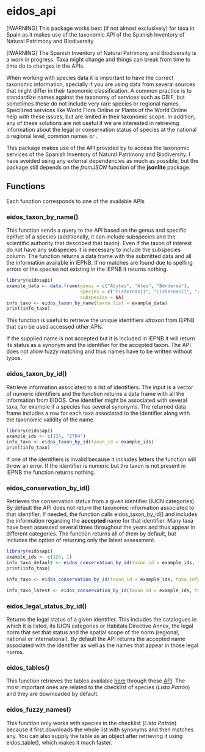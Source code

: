 # eidos_api

[!WARNING] This package works best (if not almost exclusively) for taxa in Spain as it makes use of the taxonomic API of the Spanish Inventory of Natural Patrimony and Biodiversity

[!WARNING] The Spanish Inventory of Natural Patrimony and Biodiversity is a work in progress. Taxa might change and things can break from time to time do to changes in the APIs.

When working with species data it is important to have the correct taxonomic information, specially if you are using data from several sources that might differ in their taxonomic classification. A common practice is to standardize names against the taxonomy of services such as GBIF, but sometimes these do not include very rare species or regional names. Specilized services like World Flora Online or Plants of the World Online help with these issues, but are limited in their taxonomic scope. In addition, any of these solutions are not useful if we are interested in retrieving information about the legal or conservation status of species at the national o regional level, common names or .

This package makes use of the API provided by to access the taxonomic services of the Spanish Inventory of Natural Patrimony and Biodiversity. I have avoided using any external dependencies as much as possible, but the package still depends on the *fromJSON* function of the **jsonlite** package.

## Functions

Each function corresponds to one of the available APIs

### eidos_taxon_by_name()

This function sends a query to the API based on the genus and specific epithet of a species (additionally, it can include subspecies and the scientific authority that described that taxon). Even if the taxon of interest do not have any subspecies it is necessary to include the subspecies column. The function returns a data frame with the submitted data and all the information available in IEPNB. If no matches are found due to spelling errors or the species not existing in the IEPNB it returns nothing.

``` r
library(eidosapi)
example_data <- data.frame(genus = c("Alytes", "Ales", "Borderea"),
                           species = c("cisternasii", "cisternasii", "chouardii"),
                           subspecies = NA)
info_taxo <- eidos_taxon_by_name(taxon_list = example_data)
print(info_taxo)
```

This function is useful to retrieve the unique identifiers *idtaxon* from IEPNB that can be used accessed other APIs.

If the supplied name is not accepted but it is included in IEPNB it will return its status as a synonym and the identifier for the accepted taxon. The API does not allow fuzzy matching and thus names have to be written without typos.

### eidos_taxon_by_id()

Retrieve information associated to a list of identifiers. The input is a vector of numeric identifiers and the function returns a data frame with all the information from EIDOS. One identifier might be associated with several taxa, for example if a species has several synonyms. The returned data frame includes a row for each taxa associated to the identifier along with the taxonomic validity of the name.

``` r
library(eidosapi)
example_ids <- c(124, "2764")
info_taxo <- eidos_taxon_by_id(taxon_id = example_ids)
print(info_taxo)
```

If one of the identifiers is invalid because it includes letters the function will throw an error. If the identifier is numeric but the taxon is not present in IEPNB the function returns nothing.

### eidos_conservation_by_id()

Retrieves the conservation status from a given identifier (IUCN categories). By default the API does not return the taxonomic information associated to that identifier. If needed, the function calls eidos_taxon_by_id() and includes the information regarding the **accepted** name for that identifier. Many taxa have been assessed several times throughout the years and thus appear in different categories. The function returns all of them by default, but includes the option of returning only the latest assessment.

``` r
library(eidosapi)
example_ids <- c(124, 1)
info_taxo_default <- eidos_conservation_by_id(taxon_id = example_ids, taxo_info = F, latest = F)
print(info_taxo)

info_taxo <- eidos_conservation_by_id(taxon_id = example_ids, taxo_info = T, latest = F)

info_taxo_latest <- eidos_conservation_by_id(taxon_id = example_ids, taxo_info = T, latest = T)
```

### eidos_legal_status_by_id()

Returns the legal status of a given identifier. This includes the catalogues in which it is listed, its IUCN categories or Habitats Directive Annex, the legal norm that set that status and the spatial scope of the norm (regional, national or international). By default the API returns the accepted name associated with the identifier as well as the names that appear in those legal norms.

### eidos_tables()

This function retrieves the tables available [here](https://www.miteco.gob.es/es/biodiversidad/servicios/banco-datos-naturaleza/informacion-disponible/bdn_listas_patron.html) through these [API](https://iepnb.gob.es/recursos/servicios-interoperables/api-catalogo). The most important ones are related to the checklist of species (*Lista Patrón*) and they are downloaded by default.

### eidos_fuzzy_names()

This function only works with species in the checklist (*Lista Patrón*) because it first downloads the whole list with synonyms and then matches any. You can also supply the table as an object after retrieving it using eidos_table(), which makes it much faster.

